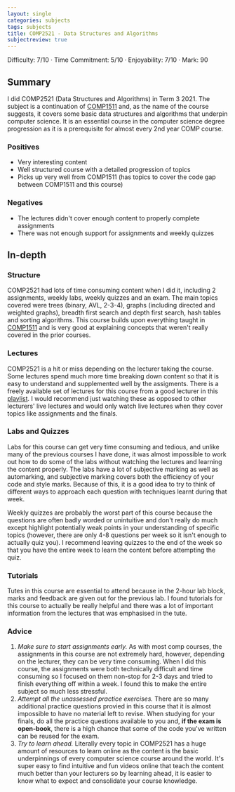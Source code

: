```yaml
---
layout: single
categories: subjects
tags: subjects
title: COMP2521 - Data Structures and Algorithms
subjectreview: true
---
```


Difficulty: 7/10 · Time Commitment: 5/10 · Enjoyability: 7/10 · Mark: 90

## Summary

I did COMP2521 (Data Structures and Algorithms) in Term 3 2021. The subject is a continuation of [COMP1511](https://dhruvagrawal.org/subjects/comp1511/) and, as the name of the course suggests, it covers some basic data structures and algorithms that underpin computer science. It is an essential course in the computer science degree progression as it is a prerequisite for almost every 2nd year COMP course.

### Positives

- Very interesting content
- Well structured course with a detailed progression of topics
- Picks up very well from COMP1511 (has topics to cover the code gap between COMP1511 and this course)

### Negatives

- The lectures didn't cover enough content to properly complete assignments
- There was not enough support for assignments and weekly quizzes

## In-depth

### Structure

COMP2521 had lots of time consuming content when I did it, including 2 assignments, weekly labs, weekly quizzes and an exam. The main topics covered were trees (binary, AVL, 2-3-4), graphs (including directed and weighted graphs), breadth first search and depth first search, hash tables and sorting algorithms. This course builds upon everything taught in [COMP1511](https://dhruvagrawal.org/subjects/comp1511/) and is very good at explaining concepts that weren't really covered in the prior courses.


### Lectures

COMP2521 is a hit or miss depending on the lecturer taking the course. Some lectures spend much more time breaking down content so that it is easy to understand and supplemented well by the assigments. There is a freely available set of lectures for this course from a good lecturer in this [playlist](https://www.youtube.com/watch?v=s1zBtmm4Zpw&list=PLi2pCZz5m6GEftzPIxVH1ylwytux9WOGN). I would recommend just watching these as opposed to other lecturers' live lectures and would only watch live lectures when they cover topics like assignments and the finals.

### Labs and Quizzes

Labs for this course can get very time consuming and tedious, and unlike many of the previous courses I have done, it was almost impossible to work out how to do some of the labs without watching the lectures and learning the content properly. The labs have a lot of subjective marking as well as automarking, and subjective marking covers both the efficiency of your code and style marks. Because of this, it is a good idea to try to think of different ways to approach each question with techniques learnt during that week.

Weekly quizzes are probably the worst part of this course because the questions are often badly worded or unintuitive and don't really do much except highlight potentially weak points in your understanding of specific topics (however, there are only 4-8 questions per week so it isn't enough to actually quiz you). I recommend leaving quizzes to the end of the week so that you have the entire week to learn the content before attempting the quiz.

### Tutorials

Tutes in this course are essential to attend because in the 2-hour lab block, marks and feedback are given out for the previous lab. I found tutorials for this course to actually be really helpful and there was a lot of important information from the lectures that was emphasised in the tute.

### Advice

1. *Make sure to start assignments early.* As with most comp courses, the assignments in this course are not extremely hard, however, depending on the lecturer, they can be very time consuming. When I did this course, the assignments were both technically difficult and time consuming so I focused on them non-stop for 2-3 days and tried to finish everything off within a week. I found this to make the entire subject so much less stressful.
2. *Attempt all the unassessed practice exercises.* There are so many additional practice questions provied in this course that it is almost impossible to have no material left to revise. When studying for your finals, do all the practice questions available to you and, **if the exam is open-book**, there is a high chance that some of the code you've written can be reused for the exam.
3. *Try to learn ahead.* Literally every topic in COMP2521 has a huge amount of resources to learn online as the content is the basic underpinnings of every computer science course around the world. It's super easy to find intuitive and fun videos online that teach the content much better than your lecturers so by learning ahead, it is easier to know what to expect and consolidate your course knowledge.